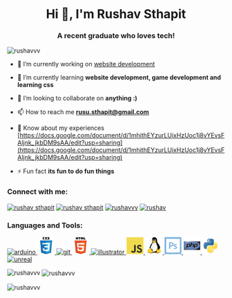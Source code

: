 <h1 align="center">Hi 👋, I'm Rushav Sthapit</h1>
<h3 align="center">A recent graduate who loves tech!</h3>

<p align="left"> <img src="https://komarev.com/ghpvc/?username=rushavvv&label=Profile%20views&color=0e75b6&style=flat" alt="rushavvv" /> </p>

- 🔭 I’m currently working on [website development](rushav.com.np/home-page/)

- 🌱 I’m currently learning **website development, game development and learning css**

- 👯 I’m looking to collaborate on **anything :)**

- 📫 How to reach me **rusu.sthapit@gmail.com**

- 📄 Know about my experiences [https://docs.google.com/document/d/1mhithEYzurLUixHzUoc1j8vYEvsFAljnk_jkbDM9sAA/edit?usp=sharing](https://docs.google.com/document/d/1mhithEYzurLUixHzUoc1j8vYEvsFAljnk_jkbDM9sAA/edit?usp=sharing)

- ⚡ Fun fact **its fun to do fun things**

<h3 align="left">Connect with me:</h3>
<p align="left">
<a href="https://linkedin.com/in/rushav sthapit" target="blank"><img align="center" src="https://raw.githubusercontent.com/rahuldkjain/github-profile-readme-generator/master/src/images/icons/Social/linked-in-alt.svg" alt="rushav sthapit" height="30" width="40" /></a>
<a href="https://fb.com/rushav sthapit" target="blank"><img align="center" src="https://raw.githubusercontent.com/rahuldkjain/github-profile-readme-generator/master/src/images/icons/Social/facebook.svg" alt="rushav sthapit" height="30" width="40" /></a>
<a href="https://instagram.com/rushavvv" target="blank"><img align="center" src="https://raw.githubusercontent.com/rahuldkjain/github-profile-readme-generator/master/src/images/icons/Social/instagram.svg" alt="rushavvv" height="30" width="40" /></a>
<a href="https://www.hackerrank.com/rushav" target="blank"><img align="center" src="https://raw.githubusercontent.com/rahuldkjain/github-profile-readme-generator/master/src/images/icons/Social/hackerrank.svg" alt="rushav" height="30" width="40" /></a>
</p>

<h3 align="left">Languages and Tools:</h3>
<p align="left"> <a href="https://www.arduino.cc/" target="_blank" rel="noreferrer"> <img src="https://cdn.worldvectorlogo.com/logos/arduino-1.svg" alt="arduino" width="40" height="40"/> </a> <a href="https://www.w3schools.com/css/" target="_blank" rel="noreferrer"> <img src="https://raw.githubusercontent.com/devicons/devicon/master/icons/css3/css3-original-wordmark.svg" alt="css3" width="40" height="40"/> </a> <a href="https://git-scm.com/" target="_blank" rel="noreferrer"> <img src="https://www.vectorlogo.zone/logos/git-scm/git-scm-icon.svg" alt="git" width="40" height="40"/> </a> <a href="https://www.w3.org/html/" target="_blank" rel="noreferrer"> <img src="https://raw.githubusercontent.com/devicons/devicon/master/icons/html5/html5-original-wordmark.svg" alt="html5" width="40" height="40"/> </a> <a href="https://www.adobe.com/in/products/illustrator.html" target="_blank" rel="noreferrer"> <img src="https://www.vectorlogo.zone/logos/adobe_illustrator/adobe_illustrator-icon.svg" alt="illustrator" width="40" height="40"/> </a> <a href="https://developer.mozilla.org/en-US/docs/Web/JavaScript" target="_blank" rel="noreferrer"> <img src="https://raw.githubusercontent.com/devicons/devicon/master/icons/javascript/javascript-original.svg" alt="javascript" width="40" height="40"/> </a> <a href="https://www.linux.org/" target="_blank" rel="noreferrer"> <img src="https://raw.githubusercontent.com/devicons/devicon/master/icons/linux/linux-original.svg" alt="linux" width="40" height="40"/> </a> <a href="https://www.photoshop.com/en" target="_blank" rel="noreferrer"> <img src="https://raw.githubusercontent.com/devicons/devicon/master/icons/photoshop/photoshop-line.svg" alt="photoshop" width="40" height="40"/> </a> <a href="https://www.php.net" target="_blank" rel="noreferrer"> <img src="https://raw.githubusercontent.com/devicons/devicon/master/icons/php/php-original.svg" alt="php" width="40" height="40"/> </a> <a href="https://www.python.org" target="_blank" rel="noreferrer"> <img src="https://raw.githubusercontent.com/devicons/devicon/master/icons/python/python-original.svg" alt="python" width="40" height="40"/> </a> <a href="https://unrealengine.com/" target="_blank" rel="noreferrer"> <img src="https://raw.githubusercontent.com/kenangundogan/fontisto/036b7eca71aab1bef8e6a0518f7329f13ed62f6b/icons/svg/brand/unreal-engine.svg" alt="unreal" width="40" height="40"/> </a> </p>

<p><img align="left" src="https://github-readme-stats.vercel.app/api/top-langs?username=rushavvv&show_icons=true&locale=en&layout=compact" alt="rushavvv" /></p>

<p>&nbsp;<img align="center" src="https://github-readme-stats.vercel.app/api?username=rushavvv&show_icons=true&locale=en" alt="rushavvv" /></p>

<p><img align="center" src="https://github-readme-streak-stats.herokuapp.com/?user=rushavvv&" alt="rushavvv" /></p>

